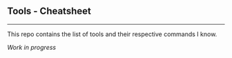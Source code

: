 ## Tools - Cheatsheet
----
This repo contains the list of tools and their respective commands I know. 

*Work in progress*
